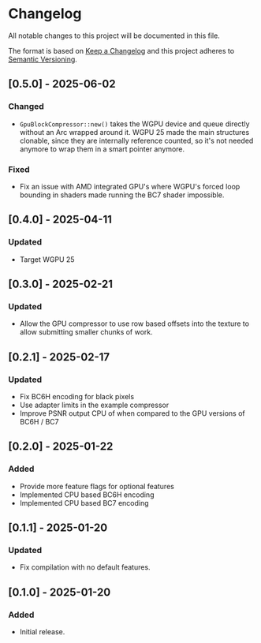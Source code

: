 # Changelog

All notable changes to this project will be documented in this file.

The format is based on [Keep a Changelog](http://keepachangelog.com/en/1.0.0/)
and this project adheres to [Semantic Versioning](https://semver.org/spec/v2.0.0.html).

## [0.5.0] - 2025-06-02

### Changed

- `GpuBlockCompressor::new()` takes the WGPU device and queue directly without an Arc wrapped around it. WGPU 25
  made the main structures clonable, since they are internally reference counted, so it's not needed anymore to wrap
  them in a smart pointer anymore.

### Fixed

- Fix an issue with AMD integrated GPU's where WGPU's forced loop bounding in shaders made running the BC7 shader
  impossible.

## [0.4.0] - 2025-04-11

### Updated

- Target WGPU 25

## [0.3.0] - 2025-02-21

### Updated

- Allow the GPU compressor to use row based offsets into the texture to
  allow submitting smaller chunks of work.

## [0.2.1] - 2025-02-17

### Updated

- Fix BC6H encoding for black pixels
- Use adapter limits in the example compressor
- Improve PSNR output CPU of when compared to the GPU versions of BC6H / BC7

## [0.2.0] - 2025-01-22

### Added

- Provide more feature flags for optional features
- Implemented CPU based BC6H encoding
- Implemented CPU based BC7 encoding

## [0.1.1] - 2025-01-20

### Updated

- Fix compilation with no default features.

## [0.1.0] - 2025-01-20

### Added

- Initial release.
